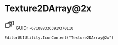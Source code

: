 # Texture2DArray@2x
![](/img/Texture2DArray@2x.png)
GUID: `-6710883363919370110`
```
EditorGUIUtility.IconContent("Texture2DArray@2x")
```
